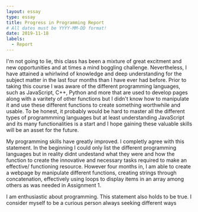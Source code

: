 ```yaml
---
layout: essay
type: essay
title: Progress in Programming Report
# All dates must be YYYY-MM-DD format!
date: 2019-11-18
labels:
  - Report
---
```

I'm not going to lie, this class has been a mixture of great excitment and new opportunities and at times a mind boggling challenge. Nevertheless, I have attained a whirlwind of knowledge and deep understanding for the subject matter in the last four months than I have ever had before. Prior to taking this course I was aware of the different programming languages, such as JavaScript, C++, Python and more that are used to develop pages along with a varitety of other functions but I didn't know how to manipulate it and use these different functions to create something worthwhile and usable. To be honest, it probably would be hard to master all the different types of programmming languages but at least understanding JavaScript and its many functionalities is a start and I hope gaining these valuable skills will be an asset for the future. 

My programming skills have greatly improved. I completly agree with this statement. In the beginning I could only list the different programming languages but in reality didnt undestand what they were and how the function to create the innovative and necessary tasks required to make an effective/ functioning resource. However four months in, I am able to create a webpage by manipulate different functions, creating strings through concatenation, effectively using loops to display items in an array among others as was needed in Assignment 1.

I am enthusiastic about programming. This statement also holds to be true. I consider myself to be a curious person always seeking different ways  
